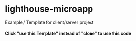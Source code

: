 # lighthouse-microapp
Example / Template for client/server project

#### Click "use this Template" instead of "clone" to use this code
